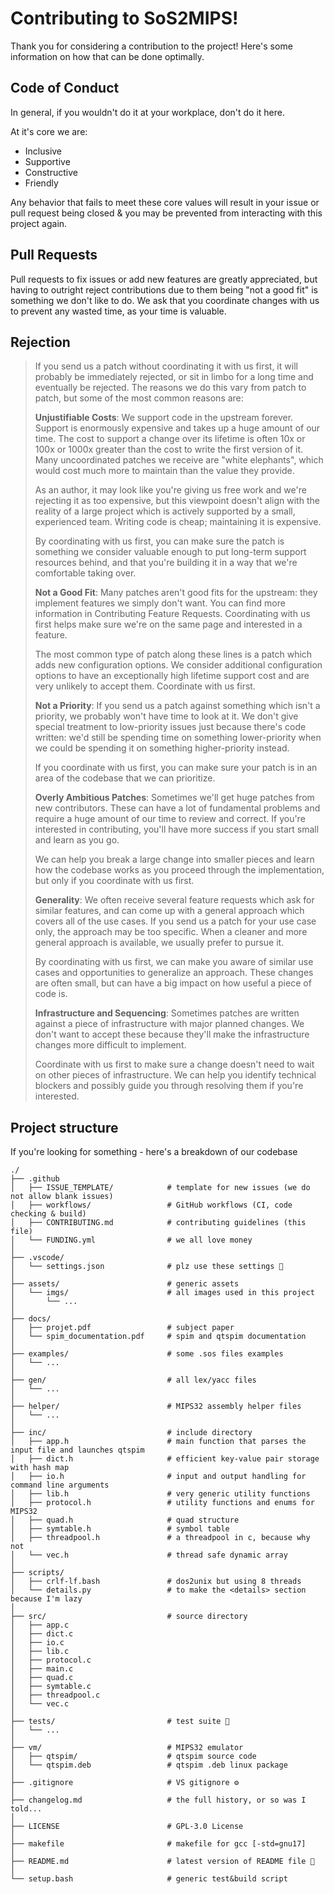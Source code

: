 # Contributing to SoS2MIPS!

Thank you for considering a contribution to the project! Here's some information on how that can be done optimally.

## Code of Conduct

In general, if you wouldn't do it at your workplace, don't do it here.

At it's core we are:

- Inclusive
- Supportive
- Constructive
- Friendly

Any behavior that fails to meet these core values will result in your issue or pull request being closed & you may be prevented from interacting with this project again.

## Pull Requests

Pull requests to fix issues or add new features are greatly appreciated, but having to outright reject contributions due to them being "not a good fit" is something we don't like to do. We ask that you coordinate changes with us to prevent any wasted time, as your time is valuable.

## Rejection

> If you send us a patch without coordinating it with us first, it will probably be immediately rejected, or sit in limbo for a long time and eventually be rejected. The reasons we do this vary from patch to patch, but some of the most common reasons are:
>
> **Unjustifiable Costs**: We support code in the upstream forever. Support is enormously expensive and takes up a huge amount of our time. The cost to support a change over its lifetime is often 10x or 100x or 1000x greater than the cost to write the first version of it. Many uncoordinated patches we receive are "white elephants", which would cost much more to maintain than the value they provide.
>
> As an author, it may look like you're giving us free work and we're rejecting it as too expensive, but this viewpoint doesn't align with the reality of a large project which is actively supported by a small, experienced team. Writing code is cheap; maintaining it is expensive.
>
> By coordinating with us first, you can make sure the patch is something we consider valuable enough to put long-term support resources behind, and that you're building it in a way that we're comfortable taking over.
>
> **Not a Good Fit**: Many patches aren't good fits for the upstream: they implement features we simply don't want. You can find more information in Contributing Feature Requests. Coordinating with us first helps make sure we're on the same page and interested in a feature.
>
> The most common type of patch along these lines is a patch which adds new configuration options. We consider additional configuration options to have an exceptionally high lifetime support cost and are very unlikely to accept them. Coordinate with us first.
>
> **Not a Priority**: If you send us a patch against something which isn't a priority, we probably won't have time to look at it. We don't give special treatment to low-priority issues just because there's code written: we'd still be spending time on something lower-priority when we could be spending it on something higher-priority instead.
>
> If you coordinate with us first, you can make sure your patch is in an area of the codebase that we can prioritize.
>
> **Overly Ambitious Patches**: Sometimes we'll get huge patches from new contributors. These can have a lot of fundamental problems and require a huge amount of our time to review and correct. If you're interested in contributing, you'll have more success if you start small and learn as you go.
>
> We can help you break a large change into smaller pieces and learn how the codebase works as you proceed through the implementation, but only if you coordinate with us first.
>
> **Generality**: We often receive several feature requests which ask for similar features, and can come up with a general approach which covers all of the use cases. If you send us a patch for your use case only, the approach may be too specific. When a cleaner and more general approach is available, we usually prefer to pursue it.
>
> By coordinating with us first, we can make you aware of similar use cases and opportunities to generalize an approach. These changes are often small, but can have a big impact on how useful a piece of code is.
>
> **Infrastructure and Sequencing**: Sometimes patches are written against a piece of infrastructure with major planned changes. We don't want to accept these because they'll make the infrastructure changes more difficult to implement.
>
> Coordinate with us first to make sure a change doesn't need to wait on other pieces of infrastructure. We can help you identify technical blockers and possibly guide you through resolving them if you're interested.

## Project structure

If you're looking for something - here's a breakdown of our codebase

```
./
├── .github
│   ├── ISSUE_TEMPLATE/            # template for new issues (we do not allow blank issues)
│   ├── workflows/                 # GitHub workflows (CI, code checking & build)
│   ├── CONTRIBUTING.md            # contributing guidelines (this file)
│   └── FUNDING.yml                # we all love money
│
├── .vscode/
│   └── settings.json              # plz use these settings 🥲
│
├── assets/                        # generic assets
│   └── imgs/                      # all images used in this project
│       └── ...
│
├── docs/
│   ├── projet.pdf                 # subject paper
│   └── spim_documentation.pdf     # spim and qtspim documentation
│
├── examples/                      # some .sos files examples
│   └── ...
│
├── gen/                           # all lex/yacc files
│   └── ...
│
├── helper/                        # MIPS32 assembly helper files
│   └── ...
│
├── inc/                           # include directory
│   ├── app.h                      # main function that parses the input file and launches qtspim
│   ├── dict.h                     # efficient key-value pair storage with hash map
│   ├── io.h                       # input and output handling for command line arguments
│   ├── lib.h                      # very generic utility functions
│   ├── protocol.h                 # utility functions and enums for MIPS32
│   ├── quad.h                     # quad structure
│   ├── symtable.h                 # symbol table
│   ├── threadpool.h               # a threadpool in c, because why not
│   └── vec.h                      # thread safe dynamic array
│
├── scripts/
│   ├── crlf-lf.bash               # dos2unix but using 8 threads 
│   └── details.py                 # to make the <details> section because I'm lazy
│
├── src/                           # source directory
│   ├── app.c
│   ├── dict.c
│   ├── io.c
│   ├── lib.c
│   ├── protocol.c
│   ├── main.c
│   ├── quad.c
│   ├── symtable.c
│   ├── threadpool.c
│   └── vec.c
│
├── tests/                         # test suite 👻
│   └── ...
│
├── vm/                            # MIPS32 emulator
│   ├── qtspim/                    # qtspim source code
│   └── qtspim.deb                 # qtspim .deb linux package
│
├── .gitignore                     # VS gitignore ⚙️
│
├── changelog.md                   # the full history, or so was I told...
│
├── LICENSE                        # GPL-3.0 License
│
├── makefile                       # makefile for gcc [-std=gnu17]
│
├── README.md                      # latest version of README file 👀
│
└── setup.bash                     # generic test&build script
```
